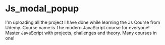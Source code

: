 # Js_modal_popup
I'm uploading all the project I have done while learning the Js Course from Udemy. Course name is The modern JavaScript course for everyone! Master JavaScript with projects, challenges and theory. Many courses in one!
